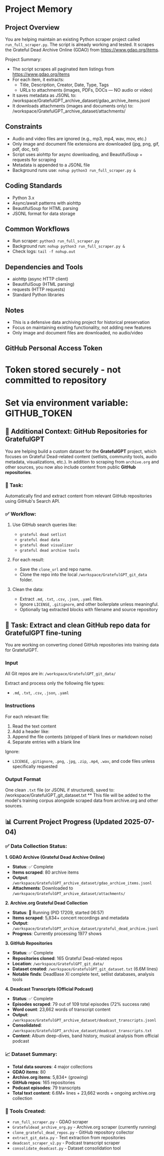 # Project Memory

## Project Overview
You are helping maintain an existing Python scraper project called `run_full_scraper.py`. The script is already working and tested. It scrapes the Grateful Dead Archive Online (GDAO) from https://www.gdao.org/items.

Project Summary:
- The script scrapes all paginated item listings from https://www.gdao.org/items
- For each item, it extracts:
  - Title, Description, Creator, Date, Type, Tags
  - URLs to attachments (images, PDFs, DOCs — NO audio or video)
- It saves metadata as JSONL to:
  /workspace/GratefulGPT_archive_dataset/gdao_archive_items.jsonl
- It downloads attachments (images and documents only) to:
  /workspace/GratefulGPT_archive_dataset/attachments/

## Constraints
- Audio and video files are ignored (e.g., mp3, mp4, wav, mov, etc.)
- Only image and document file extensions are downloaded (jpg, png, gif, pdf, doc, txt)
- Script uses aiohttp for async downloading, and BeautifulSoup + requests for scraping
- Metadata is appended to a JSONL file
- Background runs use: `nohup python3 run_full_scraper.py &`

## Coding Standards
- Python 3.x
- Async/await patterns with aiohttp
- BeautifulSoup for HTML parsing
- JSONL format for data storage

## Common Workflows
- Run scraper: `python3 run_full_scraper.py`
- Background run: `nohup python3 run_full_scraper.py &`
- Check logs: `tail -f nohup.out`

## Dependencies and Tools
- aiohttp (async HTTP client)
- BeautifulSoup (HTML parsing)
- requests (HTTP requests)
- Standard Python libraries

## Notes
- This is a defensive data archiving project for historical preservation
- Focus on maintaining existing functionality, not adding new features
- Only image and document files are downloaded, no audio/video

## GitHub Personal Access Token
# Token stored securely - not committed to repository
# Set via environment variable: GITHUB_TOKEN

## 🧠 Additional Context: GitHub Repositories for GratefulGPT

You are helping build a custom dataset for the **GratefulGPT** project, which focuses on Grateful Dead-related content (setlists, community tools, audio metadata, visualizations, etc.). In addition to scraping from `archive.org` and other sources, you now also include content from public **GitHub repositories**.

### 🎯 Task:
Automatically find and extract content from relevant GitHub repositories using GitHub's Search API.

### ✅ Workflow:
1. Use GitHub search queries like:
   - `grateful dead setlist`
   - `grateful dead data`
   - `grateful dead visualizer`
   - `grateful dead archive tools`

2. For each result:
   - Save the `clone_url` and repo name.
   - Clone the repo into the local `/workspace/GratefulGPT_git_data` folder.

3. Clean the data:
   - Extract `.md`, `.txt`, `.csv`, `.json`, `.yaml` files.
   - Ignore `LICENSE`, `.gitignore`, and other boilerplate unless meaningful.
   - Optionally tag extracted blocks with filename and source repository

## 🧠 Task: Extract and clean GitHub repo data for GratefulGPT fine-tuning

You are working on converting cloned GitHub repositories into training data for GratefulGPT.

### Input
All Git repos are in: `/workspace/GratefulGPT_git_data/`

Extract and process only the following file types:
- `.md`, `.txt`, `.csv`, `.json`, `.yaml`

### Instructions
For each relevant file:
1. Read the text content
2. Add a header like:
3. Append the file contents (stripped of blank lines or markdown noise)
4. Separate entries with a blank line

Ignore:
- `LICENSE`, `.gitignore`, `.png`, `.jpg`, `.zip`, `.mp4`, `.wav`, and code files unless specifically requested

### Output Format
One clean `.txt` file (or JSONL if structured), saved to:
/workspace/GratefulGPT_git_dataset.txt  **
This file will be added to the model's training corpus alongside scraped data from archive.org and other sources.

## 📊 Current Project Progress (Updated 2025-07-04)

### ✅ Data Collection Status:

**1. GDAO Archive (Grateful Dead Archive Online)**
- **Status**: ✅ Complete
- **Items scraped**: 80 archive items
- **Output**: `/workspace/GratefulGPT_archive_dataset/gdao_archive_items.jsonl`
- **Attachments**: Downloaded to `/workspace/GratefulGPT_archive_dataset/attachments/`

**2. Archive.org Grateful Dead Collection**
- **Status**: 🔄 Running (PID 17209, started 06:57)
- **Items scraped**: 5,834+ concert recordings and metadata
- **Output**: `/workspace/GratefulGPT_archive_dataset/grateful_dead_archive.jsonl`
- **Progress**: Currently processing 1977 shows

**3. GitHub Repositories**
- **Status**: ✅ Complete
- **Repositories cloned**: 165 Grateful Dead-related repos
- **Location**: `/workspace/GratefulGPT_git_data/`
- **Dataset created**: `/workspace/GratefulGPT_git_dataset.txt` (6.6M lines)
- **Notable finds**: DeadBase XI complete text, setlist databases, analysis tools

**4. Deadcast Transcripts (Official Podcast)**
- **Status**: ✅ Complete
- **Episodes scraped**: 79 out of 109 total episodes (72% success rate)
- **Word count**: 23,662 words of transcript content
- **Output**: `/workspace/GratefulGPT_archive_dataset/deadcast_transcripts.jsonl`
- **Consolidated**: `/workspace/GratefulGPT_archive_dataset/deadcast_transcripts.txt`
- **Content**: Album deep-dives, band history, musical analysis from official podcast

### 📈 Dataset Summary:
- **Total data sources**: 4 major collections
- **GDAO items**: 80
- **Archive.org items**: 5,834+ (growing)
- **GitHub repos**: 165 repositories
- **Podcast episodes**: 79 transcripts
- **Total text content**: 6.6M+ lines + 23,662 words + ongoing archive.org collection

### 🔧 Tools Created:
- `run_full_scraper.py` - GDAO scraper
- `Gratefuldead_archive_org.py` - Archive.org scraper (currently running)
- `clone_grateful_dead_repos.py` - GitHub repository collector
- `extract_git_data.py` - Text extraction from repositories
- `deadcast_scraper_v2.py` - Podcast transcript scraper
- `consolidate_deadcast.py` - Dataset consolidation tool